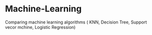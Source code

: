 # Machine-Learning
Comparing machine learning algorithms ( KNN, Decision Tree, Support vecor mchine, Logistic Regression)
